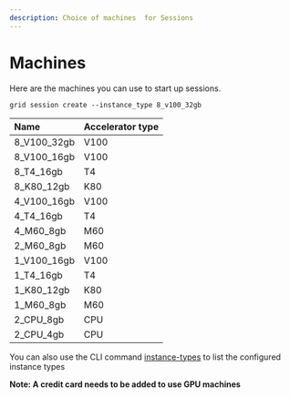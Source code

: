 ```yaml
---
description: Choice of machines  for Sessions
---
```


# Machines

Here are the machines you can use to start up sessions.

```text
grid session create --instance_type 8_v100_32gb
```

| Name | Accelerator type |
| :--- | :--- |
| 8\_V100\_32gb | V100 |
| 8\_V100\_16gb | V100 |
| 8\_T4\_16gb | T4 |
| 8\_K80\_12gb | K80 |
| 4\_V100\_16gb | V100 |
| 4\_T4\_16gb | T4 |
| 4\_M60\_8gb | M60 |
| 2\_M60\_8gb | M60 |
| 1\_V100\_16gb | V100 |
| 1\_T4\_16gb | T4 |
| 1\_K80\_12gb | K80 |
| 1\_M60\_8gb | M60 |
| 2\_CPU\_8gb | CPU |
| 2\_CPU\_4gb | CPU |

You can also use the CLI command [instance-types](../products/global-cli-configs/cli-api/grid-instance-types.md) to list the configured instance types


**Note: A credit card needs to be added to use GPU machines**
